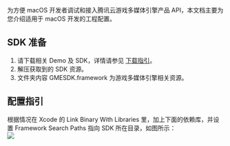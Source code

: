 
为方便 macOS 开发者调试和接入腾讯云游戏多媒体引擎产品 API，本文档主要为您介绍适用于 macOS 开发的工程配置。


## SDK 准备
1. 请下载相关 Demo 及 SDK，详情请参见 [下载指引](https://intl.cloud.tencent.com/document/product/607/18521)。
2. 解压获取到的 SDK 资源。
3. 文件夹内容 GMESDK.framework 为游戏多媒体引擎相关资源。




## 配置指引


根据情况在 Xcode 的 Link Binary With Libraries 里，加上下面的依赖库，并设置 Framework Search Paths 指向 SDK 所在目录，如图所示：  
![](https://main.qcloudimg.com/raw/b6156b8c7a596248c148607070e38f67.png)
